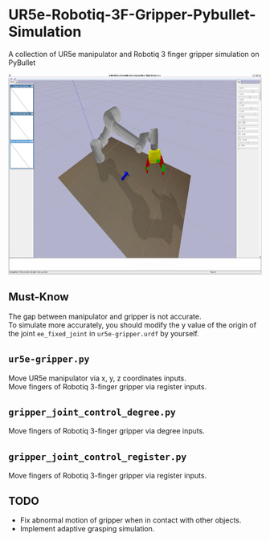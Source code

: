 # UR5e-Robotiq-3F-Gripper-Pybullet-Simulation

A collection of UR5e manipulator and Robotiq 3 finger gripper simulation on PyBullet

<img src="./img/ur5e-gripper.png" height="400px" title="ur5e-gripper"/>

## Must-Know
The gap between manipulator and gripper is not accurate.\
To simulate more accurately, you should modify the y value of the origin of the joint `ee_fixed_joint` in `ur5e-gripper.urdf` by yourself.

## `ur5e-gripper.py`
Move UR5e manipulator via x, y, z coordinates inputs.\
Move fingers of Robotiq 3-finger gripper via register inputs.

## `gripper_joint_control_degree.py`
Move fingers of Robotiq 3-finger gripper via degree inputs.

## `gripper_joint_control_register.py`
Move fingers of Robotiq 3-finger gripper via register inputs.

## TODO
- Fix abnormal motion of gripper when in contact with other objects.
- Implement adaptive grasping simulation.
